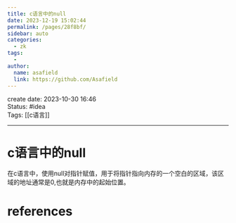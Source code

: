 ```yaml
---
title: c语言中的null
date: 2023-12-19 15:02:44
permalink: /pages/28f8bf/
sidebar: auto
categories:
  - zk
tags:
  - 
author: 
  name: asafield
  link: https://github.com/Asafield
---
```


create date: 2023-10-30 16:46  
Status: #idea  
Tags:  [[c语言]]

---

# c语言中的null
在c语言中，使用null对指针赋值，用于将指针指向内存的一个空白的区域，该区域的地址通常是0,也就是内存中的起始位置。
# references